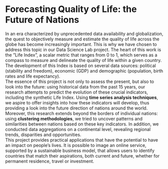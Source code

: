 # Forecasting Quality of Life: the Future of Nations
In an era characterized by unprecedented data availability and globalization, the quest to
objectively measure and estimate the quality of life across the globe has become increasingly
important. This is why we have chosen to address this topic in our Data Science Lab project.
The heart of this work is the ”Life Index”, a scalar metric that ranges from 0 to 1, which
serves as a compass to measure and delineate the quality of life within a given country. The
development of this Index is based on several data sources: political (stability and freedom),
economic (GDP) and demographic (population, birth rates and life expectancy).\
The essence of this project is not only to assess the present, but also to look into the
future: using historical data from the past 15 years, our research attempts to predict the
evolution of these crucial indicators, including the synthetic Life Index. Using **time series
analysis techniques**, we aspire to offer insights into how these indicators will develop, thus
providing a look into the future direction of nations around the world.\
Moreover, this research extends beyond the borders of individual nations: using **clustering methodologies**, we tried to uncover patterns and similarities between nations based on
these key indicators. In addition, we conducted data aggregations on a continental level,
revealing regional trends, disparities and opportunities.\
This project provides practical applications that have the potential to have an impact on
people’s lives. It is possible to image an online service, supported by a sustainable business
model, that allows users to identify countries that match their aspirations, both current and
future, whether for permanent residence, travel or investment.
